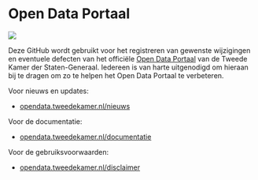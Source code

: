 # Open Data Portaal

![](https://opendata.tweedekamer.nl/sites/default/files/images/OpenDataPortaal.png)

Deze GitHub wordt gebruikt voor het registreren van gewenste wijzigingen en eventuele defecten van het officiële [Open Data Portaal](https://opendata.tweedekamer.nl) van de Tweede Kamer der Staten-Generaal. Iedereen is van harte uitgenodigd om hieraan bij te dragen om zo te helpen het Open Data Portaal te verbeteren.

Voor nieuws en updates:

- [opendata.tweedekamer.nl/nieuws](https://opendata.tweedekamer.nl/nieuws)

Voor de documentatie:

- [opendata.tweedekamer.nl/documentatie](https://opendata.tweedekamer.nl/documentatie)

Voor de gebruiksvoorwaarden:

- [opendata.tweedekamer.nl/disclaimer](https://opendata.tweedekamer.nl/disclaimer)
